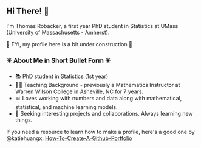 ## Hi There! :wave: 

I'm Thomas Robacker, a first year PhD student in Statistics at UMass (University of Massachusetts - Amherst). 

:safety_vest: FYI, my profile here is a bit under construction :construction:

### :eight_pointed_black_star: About Me in Short Bullet Form :eight_pointed_black_star:

* :books: PhD student in Statistics (1st year)
* :man_teacher: Teaching Background - previously a Mathematics Instructor at Warren Wilson College in Asheville, NC for 7 years.
* :bar_chart: Loves working with numbers and data along with mathematical, statistical, and machine learning models.
* :satellite: Seeking interesting projects and collaborations. Always learning new things. 

If you need a resource to learn how to make a profile, here's a good one by @katiehuangx: [How-To-Create-A-Github-Portfolio](https://github.com/katiehuangx/How-to-Create-a-GitHub-Portfolio/blob/main/README.md#how-to-create-your-profile)
